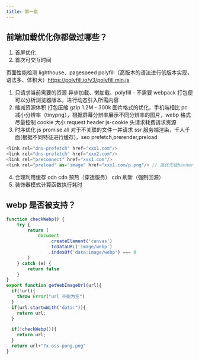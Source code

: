 ```yaml
---
title: 第一章
---
```


## 前端加载优化你都做过哪些？

1. 首屏优化
2. 首次可交互时间

页面性能检测 lighthouse、pagespeed
polyfill（高版本的语法进行低版本实现，语法多、体积大）https://polyfill.io/v3/polyfill.min.js

1. 只请求当前需要的资源
   异步加载、懒加载、polyfill - 不需要 webpack 打包便可以分析浏览器版本，进行动态引入所需内容
2. 缩减资源体积
   打包压缩
   gzip 1.2M - 300k
   图片格式的优化，手机端相比 pc 减小分辨率（tinypng），根据屏幕分辨率展示不同分辨率的图片，webp 格式
   尽量控制 cookie 大小 request header js-cookie 头请求耗费请求资源
3. 时序优化
   js promise.all 对于不关联的文件一并请求
   ssr 服务端渲染，千人千面(根据不同特征进行缓存)，seo
   prefetch,prerender,preload

```javascript
<link rel="dns-prefetch" href="xxx1.com"/>
<link rel="dns-prefetch" href="xxx2.com"/>
<link rel="preconnect" href="xxx1.com"/>
<link rel="preload" as="image" href="xxx1.com/p.png"/> // 高优先级banner图
```

4. 合理利用缓存
   cdn cdn 预热（穿透服务） cdn 刷新（强制回源）
5. 装饰器模式计算函数执行耗时

## webp 是否被支持？

```javascript
function checkWebp() {
	try {
		return (
			document
				.createElement('canvas')
				.toDataURL('image/webp')
				.indexOf('data:image/webp') === 0
		)
	} catch (e) {
		return false
	}
}
export function getWebImageUrl(url){
  if(!url){
    throw Error("url 不能为空")
  }
  if(url.startwWith("data:")){
    return url;
  }

  if(!checkWebp()){
    return url;
  }
  return url+"?x-oss-pong.png"
}
```

